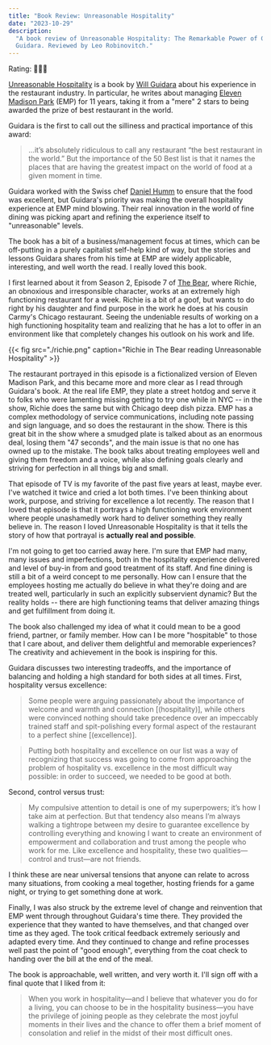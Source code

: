 ```yaml
---
title: "Book Review: Unreasonable Hospitality"
date: "2023-10-29"
description:
  "A book review of Unreasonable Hospitality: The Remarkable Power of Giving People More Than They Expect, by Will
  Guidara. Reviewed by Leo Robinovitch."
---
```


Rating: 🧑‍🍳💋

[Unreasonable Hospitality][book] is a book by [Will Guidara][author] about his experience in the restaurant industry. In
particular, he writes about managing [Eleven Madison Park][emp] (EMP) for 11 years, taking it from a "mere" 2 stars to
being awarded the prize of best restaurant in the world.

Guidara is the first to call out the silliness and practical importance of this award:

> ...it’s absolutely ridiculous to call any restaurant “the best restaurant in the world.” But the importance of the 50
> Best list is that it names the places that are having the greatest impact on the world of food at a given moment in
> time.

Guidara worked with the Swiss chef [Daniel Humm][humm] to ensure that the food was excellent, but Guidara's priority was
making the overall hospitality experience at EMP mind blowing. Their real innovation in the world of fine dining was
picking apart and refining the experience itself to "unreasonable" levels.

The book has a bit of a business/management focus at times, which can be off-putting in a purely capitalist self-help
kind of way, but the stories and lessons Guidara shares from his time at EMP are widely applicable, interesting, and
well worth the read. I really loved this book.

I first learned about it from Season 2, Episode 7 of [The Bear][bear], where Richie, an obnoxious and irresponsible
character, works at an extremely high functioning restaurant for a week. Richie is a bit of a goof, but wants to do
right by his daughter and find purpose in the work he does at his cousin Carmy's Chicago restaurant. Seeing the
undeniable results of working on a high functioning hospitality team and realizing that he has a lot to offer in an
environment like that completely changes his outlook on his work and life.

{{< fig src="./richie.png" caption="Richie in The Bear reading Unreasonable Hospitality" >}}

The restaurant portrayed in this episode is a fictionalized version of Eleven Madison Park, and this became more and
more clear as I read through Guidara's book. At the real life EMP, they plate a street hotdog and serve it to folks who
were lamenting missing getting to try one while in NYC -- in the show, Richie does the same but with Chicago deep dish
pizza. EMP has a complex methodology of service communications, including note passing and sign language, and so does
the restaurant in the show. There is this great bit in the show where a smudged plate is talked about as an enormous
deal, losing them "47 seconds", and the main issue is that no one has owned up to the mistake. The book talks about
treating employees well and giving them freedom and a voice, while also defining goals clearly and striving for
perfection in all things big and small.

That episode of TV is my favorite of the past five years at least, maybe ever. I've watched it twice and cried a lot
both times. I've been thinking about work, purpose, and striving for excellence a lot recently. The reason that I loved
that episode is that it portrays a high functioning work environment where people unashamedly work hard to deliver
something they really believe in. The reason I loved Unreasonable Hospitality is that it tells the story of how that
portrayal is **actually real and possible**.

I'm not going to get too carried away here. I'm sure that EMP had many, many issues and imperfections, both in the
hospitality experience delivered and level of buy-in from and good treatment of its staff. And fine dining is still a
bit of a weird concept to me personally. How can I ensure that the employees hosting me actually do believe in what
they're doing and are treated well, particularly in such an explicitly subservient dynamic? But the reality holds --
there are high functioning teams that deliver amazing things and get fulfillment from doing it.

The book also challenged my idea of what it could mean to be a good friend, partner, or family member. How can I be more
"hospitable" to those that I care about, and deliver them delightful and memorable experiences? The creativity and
achievement in the book is inspiring for this.

Guidara discusses two interesting tradeoffs, and the importance of balancing and holding a high standard for both sides
at all times. First, hospitality versus excellence:

> Some people were arguing passionately about the importance of welcome and warmth and connection [(hospitality)], while
> others were convinced nothing should take precedence over an impeccably trained staff and spit-polishing every formal
> aspect of the restaurant to a perfect shine [(excellence)].

> Putting both hospitality and excellence on our list was a way of recognizing that success was going to come from
> approaching the problem of hospitality vs. excellence in the most difficult way possible: in order to succeed, we
> needed to be good at both.

Second, control versus trust:

> My compulsive attention to detail is one of my superpowers; it’s how I take aim at perfection. But that tendency also
> means I’m always walking a tightrope between my desire to guarantee excellence by controlling everything and knowing I
> want to create an environment of empowerment and collaboration and trust among the people who work for me. Like
> excellence and hospitality, these two qualities—control and trust—are not friends.

I think these are near universal tensions that anyone can relate to across many situations, from cooking a meal
together, hosting friends for a game night, or trying to get something done at work.

Finally, I was also struck by the extreme level of change and reinvention that EMP went through throughout Guidara's
time there. They provided the experience that they wanted to have themselves, and that changed over time as they aged.
The took critical feedback extremely seriously and adapted every time. And they continued to change and refine processes
well past the point of "good enough", everything from the coat check to handing over the bill at the end of the meal.

The book is approachable, well written, and very worth it. I'll sign off with a final quote that I liked from it:

> When you work in hospitality—and I believe that whatever you do for a living, you can choose to be in the hospitality
> business—you have the privilege of joining people as they celebrate the most joyful moments in their lives and the
> chance to offer them a brief moment of consolation and relief in the midst of their most difficult ones.

[book]: https://www.unreasonablehospitality.com/
[author]: https://en.wikipedia.org/wiki/Will_Guidara
[emp]: https://www.elevenmadisonpark.com/
[humm]: https://en.wikipedia.org/wiki/Daniel_Humm
[bear]: https://en.wikipedia.org/wiki/The_Bear_(TV_series)
